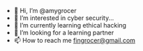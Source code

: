 - 👋 Hi, I’m @amygrocer
- 👀 I’m interested in cyber security...
- 🌱 I’m currently learning ethical hacking
- 💞️ I’m looking for a learning partner
- 📫 How to reach me fingrocer@gmail.com

<!---
amygrocer/amygrocer is a ✨ special ✨ repository because its `README.md` (this file) appears on your GitHub profile.
You can click the Preview link to take a look at your changes.
--->
